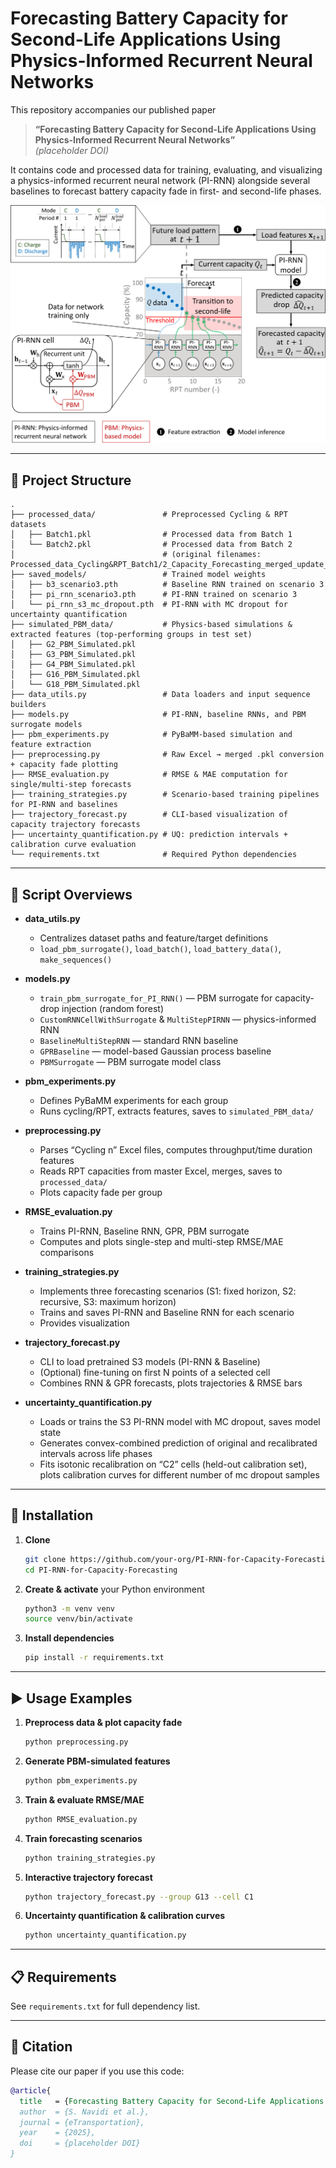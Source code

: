 # Forecasting Battery Capacity for Second-Life Applications Using Physics-Informed Recurrent Neural Networks

This repository accompanies our published paper  
> **“Forecasting Battery Capacity for Second-Life Applications Using Physics-Informed Recurrent Neural Networks”**  
> *(placeholder DOI)*  

It contains code and processed data for training, evaluating, and visualizing a physics-informed recurrent neural network (PI-RNN) alongside several baselines to forecast battery capacity fade in first- and second-life phases.

![Graphical Abstract](figures/graphical_abstract.png)

---

## 🚀 Project Structure

```
.
├── processed_data/               # Preprocessed Cycling & RPT datasets
│   ├── Batch1.pkl                # Processed data from Batch 1
│   └── Batch2.pkl                # Processed data from Batch 2
│                                 # (original filenames: Processed_data_Cycling&RPT_Batch1/2_Capacity_Forecasting_merged_update_Jan2025.pkl)
├── saved_models/                 # Trained model weights
│   ├── b3_scenario3.pth          # Baseline RNN trained on scenario 3
│   ├── pi_rnn_scenario3.pth      # PI-RNN trained on scenario 3
│   └── pi_rnn_s3_mc_dropout.pth  # PI-RNN with MC dropout for uncertainty quantification
├── simulated_PBM_data/           # Physics-based simulations & extracted features (top-performing groups in test set)
│   ├── G2_PBM_Simulated.pkl
│   ├── G3_PBM_Simulated.pkl
│   ├── G4_PBM_Simulated.pkl
│   ├── G16_PBM_Simulated.pkl
│   └── G18_PBM_Simulated.pkl
├── data_utils.py                 # Data loaders and input sequence builders
├── models.py                     # PI-RNN, baseline RNNs, and PBM surrogate models
├── pbm_experiments.py            # PyBaMM-based simulation and feature extraction
├── preprocessing.py              # Raw Excel → merged .pkl conversion + capacity fade plotting
├── RMSE_evaluation.py            # RMSE & MAE computation for single/multi-step forecasts
├── training_strategies.py        # Scenario-based training pipelines for PI-RNN and baselines
├── trajectory_forecast.py        # CLI-based visualization of capacity trajectory forecasts
├── uncertainty_quantification.py # UQ: prediction intervals + calibration curve evaluation
└── requirements.txt              # Required Python dependencies

```

---

## 📄 Script Overviews

- **data_utils.py**  
  - Centralizes dataset paths and feature/target definitions  
  - `load_pbm_surrogate()`, `load_batch()`, `load_battery_data()`, `make_sequences()`

- **models.py**  
  - `train_pbm_surrogate_for_PI_RNN()` — PBM surrogate for capacity-drop injection (random forest)  
  - `CustomRNNCellWithSurrogate` & `MultiStepPIRNN` — physics-informed RNN  
  - `BaselineMultiStepRNN` — standard RNN baseline  
  - `GPRBaseline` — model-based Gaussian process baseline  
  - `PBMSurrogate` — PBM surrogate model class  

- **pbm_experiments.py**  
  - Defines PyBaMM experiments for each group  
  - Runs cycling/RPT, extracts features, saves to `simulated_PBM_data/`

- **preprocessing.py**  
  - Parses “Cycling n” Excel files, computes throughput/time duration features  
  - Reads RPT capacities from master Excel, merges, saves to `processed_data/`  
  - Plots capacity fade per group 

- **RMSE_evaluation.py**  
  - Trains PI-RNN, Baseline RNN, GPR, PBM surrogate   
  - Computes and plots single-step and multi-step RMSE/MAE comparisons

- **training_strategies.py**  
  - Implements three forecasting scenarios (S1: fixed horizon, S2: recursive, S3: maximum horizon)  
  - Trains and saves PI-RNN and Baseline RNN for each scenario  
  - Provides visualization 

- **trajectory_forecast.py**  
  - CLI to load pretrained S3 models (PI-RNN & Baseline)  
  - (Optional) fine-tuning on first N points of a selected cell  
  - Combines RNN & GPR forecasts, plots trajectories & RMSE bars

- **uncertainty_quantification.py**  
  - Loads or trains the S3 PI-RNN model with MC dropout, saves model state  
  - Generates convex-combined prediction of original and recalibrated intervals across life phases  
  - Fits isotonic recalibration on “C2” cells (held-out calibration set), plots calibration curves for different number of mc dropout samples

---

## 🔧 Installation

1. **Clone**  
   ```bash
   git clone https://github.com/your-org/PI-RNN-for-Capacity-Forecasting.git
   cd PI-RNN-for-Capacity-Forecasting
   ```

2. **Create & activate** your Python environment  
   ```bash
   python3 -m venv venv
   source venv/bin/activate
   ```

3. **Install dependencies**  
   ```bash
   pip install -r requirements.txt
   ```

---

## ▶️ Usage Examples

1. **Preprocess data & plot capacity fade**  
   ```bash
   python preprocessing.py
   ```

2. **Generate PBM-simulated features**  
   ```bash
   python pbm_experiments.py
   ```

3. **Train & evaluate RMSE/MAE**  
   ```bash
   python RMSE_evaluation.py
   ```

4. **Train forecasting scenarios**  
   ```bash
   python training_strategies.py
   ```

5. **Interactive trajectory forecast**  
   ```bash
   python trajectory_forecast.py --group G13 --cell C1
   ```

6. **Uncertainty quantification & calibration curves**  
   ```bash
   python uncertainty_quantification.py
   ```

---

## 📋 Requirements

See `requirements.txt` for full dependency list.

---

## 📖 Citation

Please cite our paper if you use this code:

```bibtex
@article{
  title   = {Forecasting Battery Capacity for Second-Life Applications Using Physics-Informed Recurrent Neural Networks},
  author  = {S. Navidi et al.},
  journal = {eTransportation},
  year    = {2025},
  doi     = {placeholder DOI}
}
```
